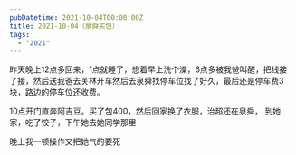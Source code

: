 ```yaml
---
pubDatetime: 2021-10-04T00:00:00Z
title: 2021-10-04（泉舜买包）
tags:
  - "2021"
---
```


昨天晚上12点多回来，1点就睡了，想着早上洗个澡，6点多被我爸叫醒，把线接了接，然后送我爸去关林开车然后去泉舜找停车位找了好久，最后还是停车费3块，路边的停车位还收费。

10点开门直奔阿吉豆。买了包400，然后回家换了衣服，治超还在泉舜，
到她家，吃了饺子，下午她去她同学那里

晚上我一顿操作又把她气的要死
